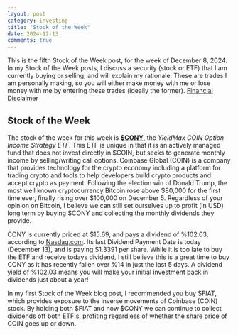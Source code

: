 ```yaml
---
layout: post
category: investing
title: "Stock of the Week"
date: 2024-12-13
comments: true
---
```


This is the fifth Stock of the Week post, for the week of December 8, 2024. In my Stock of the Week posts, I discuss a security (stock or ETF) that I am currently buying or selling, and will explain my rationale. These are trades I am personally making, so you will either make money with me or lose money with me by entering these trades (ideally the former). [Financial Disclaimer](https://fnmckee.com/categories/investing.html)

## Stock of the Week
The stock of the week for this week is [**$CONY**](https://www.yieldmaxetfs.com/our-etfs/cony/), the *YieldMax COIN Option Income Strategy ETF*. This ETF is unique in that it is an actively managed fund that does not invest directly in $COIN, but seeks to generate monthly income by selling/writing call options. Coinbase Global (COIN) is a company that provides technology for the crypto economy including a platform for trading crypto and tools to help developers build crypto products and accept crypto as payment. Following the election win of Donald Trump, the most well known cryptocurrency Bitcoin rose above $80,000 for the first time ever, finally rising over $100,000 on December 5. Regardless of your opinion on Bitcoin, I believe we can still set ourselves up to profit (in USD) long term by buying $CONY and collecting the monthly dividends they provide.

CONY is currently priced at $15.69, and pays a dividend of %102.03, according to [Nasdaq.com](https://www.nasdaq.com/market-activity/etf/cony/dividend-history#google_vignette). Its last Dividend Payment Date is today (December 13), and is paying $1.3391 per share. While it is too late to buy the ETF and receive todays dividend, I still believe this is a great time to buy CONY as it has recently fallen over %14 in just the last 5 days. A dividend yield of %102.03 means you will make your initial investment back in dividends just about a year!

In my first Stock of the Week blog post, I recommended you buy $FIAT, which provides exposure to the inverse movements of Coinbase (COIN) stock. By holding both $FIAT and now $CONY we can continue to collect dividends off both ETF's, profiting regardless of whether the share price of COIN goes up or down. 